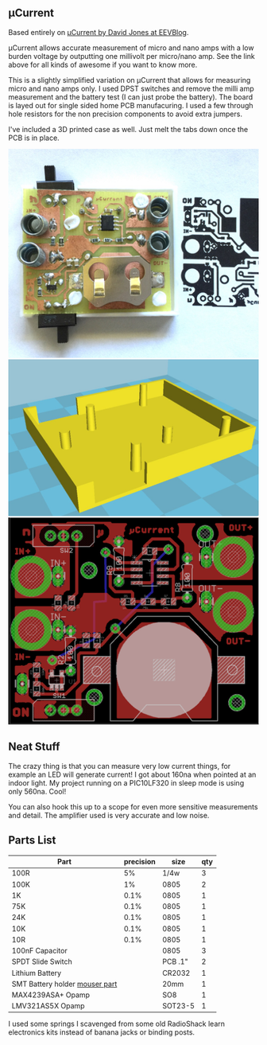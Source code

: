 
µCurrent
------------------

Based entirely on [µCurrent by David Jones at EEVBlog](https://www.eevblog.com/projects/ucurrent/). 

µCurrent allows accurate measurement of micro and nano amps with a low burden voltage by outputting one millivolt per micro/nano amp. See the link above for all kinds of awesome if you want to know more.

This is a slightly simplified variation on µCurrent that allows for measuring micro and nano amps only. I used DPST switches and remove the milli amp measurement and the battery test (I can just probe the battery). The board is layed out for single sided home PCB manufacuring. I used a few through hole resistors for the non precision components to avoid extra jumpers. 

I've included a 3D printed case as well. Just melt the tabs down once the PCB is in place.

![Photo w/ case](photo.jpg)
![case 3d](case.jpg)
![pcb design](pcb.png)


Neat Stuff
----------------

The crazy thing is that you can measure very low current things, for example an LED will generate current! I got about 160na when pointed at an indoor light. My project running on a PIC10LF320 in sleep mode is using only 560na. Cool!

You can also hook this up to a scope for even more sensitive measurements and detail. The amplifier used is very accurate and low noise.

Parts List
--------------

Part | precision | size | qty
---- | ----------| ---  | ----
100R | 5%        | 1/4w | 3
100K | 1%        | 0805 | 2
1K   | 0.1%      | 0805 | 1
75K  | 0.1%      | 0805 | 1
24K  | 0.1%      | 0805 | 1
10K  | 0.1%      | 0805 | 1
10R  | 0.1%      | 0805 | 1
100nF Capacitor|         | 0805 | 3
SPDT Slide Switch|  | PCB .1" | 2
Lithium Battery | | CR2032 |1
SMT Battery holder [mouser part](http://www.mouser.com/ProductDetail/Linx-Technologies/BAT-HLD-001/) | | 20mm| 1
MAX4239ASA+ Opamp|  | SO8 | 1 
LMV321AS5X Opamp |  | SOT23-5 | 1

I used some springs I scavenged from some old RadioShack learn electronics kits instead of banana jacks or binding posts.
